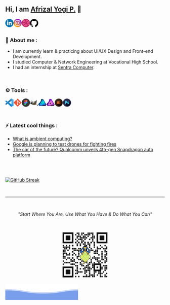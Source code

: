 <!-- Afrizal Yogi - README Profiles -->

## Hi, I am <a href="https://afrizalyogi.github.io" target="_blank">Afrizal Yogi P.</a> 👋

<a href="https://www.linkedin.com/in/afrizalyogi" target="_blank"> 
	<img src="https://github.com/afrizalyogi/afrizalyogi.github.io/blob/master/Assets/Icons/LinkedIn.png" align="left" alt="LinkedIn"/>
</a>
<a href="https://www.instagram.com/afrizalyogi.id/" target="_blank">
	<img src="https://github.com/afrizalyogi/afrizalyogi.github.io/blob/master/Assets/Icons/Instagram.png" align="left" alt="Instagram"/>
</a>
<a href="https://dribbble.com/afrizalyogi" target="_blank"> 
	<img src="https://github.com/afrizalyogi/afrizalyogi.github.io/blob/master/Assets/Icons/Dribbble.png" align="left" alt="Dribbble"/>
</a>
<a href="https://github.com/afrizalyogi" target="_blank"> 
	<img src="https://github.com/afrizalyogi/afrizalyogi.github.io/blob/master/Assets/Icons/Github.png" align="left" alt="Dribbble"/>
</a>

<br>
<br>

### 📖 About me :
- I am currently learn & practicing about UI/UX Design and Front-end Development.
- I studied Computer & Network Engineering at Vocational High School.
- I had an internship at <a href="https://www.sentracomputer.com" target="_blank">Sentra Computer</a>.

<br>

### ⚙ Tools :
<a href="https://code.visualstudio.com/" target="_blank"> 
	<img src="https://github.com/afrizalyogi/afrizalyogi.github.io/blob/master/Assets/Icons/VSCode.png" align="left" alt="VS Code"/>
</a>
<a href="https://git-scm.com/" target="_blank">
	<img src="https://github.com/afrizalyogi/afrizalyogi.github.io/blob/master/Assets/Icons/Git.png" align="left" alt="Git"/> 
</a>
<a href="https://www.figma.com/" target="_blank">
	<img src="https://github.com/afrizalyogi/afrizalyogi.github.io/blob/master/Assets/Icons/Figma.png" align="left" alt="Figma"/>
</a>
<a href="https://www.gimp.org/" target="_blank">
	<img src="https://github.com/afrizalyogi/afrizalyogi.github.io/blob/master/Assets/Icons/GIMP.png" align="left" alt="GIMP"/>
</a>
<a href="https://affinity.serif.com/en-us/designer/" target="_blank">
	<img src="https://github.com/afrizalyogi/afrizalyogi.github.io/blob/master/Assets/Icons/AffinityDesigner.png" align="left" alt="Affinity Designer"/>
</a>
<a href="https://affinity.serif.com/en-us/photo/" target="_blank">
	<img src="https://github.com/afrizalyogi/afrizalyogi.github.io/blob/master/Assets/Icons/AffinityPhoto.png" align="left" alt="Affinity Photo"/>
</a>
<a href="https://www.adobe.com/products/illustrator.html" target="_blank">
	<img src="https://github.com/afrizalyogi/afrizalyogi.github.io/blob/master/Assets/Icons/AdobeIllustrator.png" align="left" alt="Adobe Illustrator"/>
</a>
<a href="https://www.adobe.com/products/photoshop.html" target="_blank">
	<img src="https://github.com/afrizalyogi/afrizalyogi.github.io/blob/master/Assets/Icons/AdobePhotoshop.png" align="left" alt="Adobe Photoshop"/>
</a>

<br>
<br>
<br>

### ⚡ Latest cool things :
- [What is ambient computing?](https://www.digitaltrends.com/computing/what-is-ambient-computing/)
- [Google is planning to test drones for fighting fires](https://www.digitaltrends.com/news/google-is-planning-to-test-drones-for-fighting-fires/)
- [The car of the future? Qualcomm unveils 4th-gen Snapdragon auto platform](https://www.digitaltrends.com/cars/qualcomm-4th-gen-snapdragon-automotive-cockpit/)

<br>
<br>

[![GitHub Streak](http://github-readme-streak-stats.herokuapp.com?user=afrizalyogi&theme=algolia&hide_border=true)](https://git.io/streak-stats)

<br>

---

<br>

<p align="center">
  <i>"Start Where You Are, Use What You Have & Do What You Can"</i>
</p>

<br>
	
<p  align="center">
	<a href="https://www.adobe.com/products/photoshop.html" target="_blank">
		<img src="https://github.com/afrizalyogi/afrizalyogi.github.io/blob/master/Assets/Images/Saweria_QR.jpg" alt="Support Me" width="150px"/>
	</a>
</p>

![Afrizal Yogi](https://github.com/afrizalyogi/afrizalyogi.github.io/blob/master/Assets/GIF/bottom_header.svg?raw=true)
